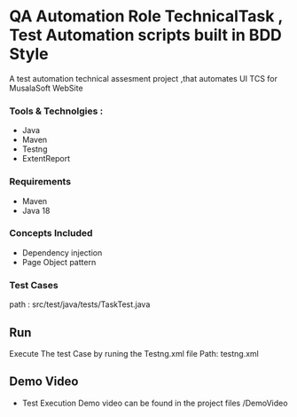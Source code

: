 # QA Automation Role TechnicalTask , Test Automation scripts built in BDD Style
A test automation technical assesment project ,that automates  UI TCS for MusalaSoft WebSite

### Tools & Technolgies :
* Java
* Maven
* Testng
* ExtentReport


### Requirements
* Maven 
* Java 18
 
### Concepts Included
* Dependency injection
* Page Object pattern


### Test Cases
 path : src/test/java/tests/TaskTest.java

## Run 
Execute The test Case by runing the Testng.xml file
Path: testng.xml

## Demo Video
* Test Execution Demo video can be found in the project files /DemoVideo
